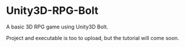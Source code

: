 # Unity3D-RPG-Bolt
A basic 3D RPG game using Unity3D Bolt.

Project and executable is too to upload, but the tutorial will come soon.